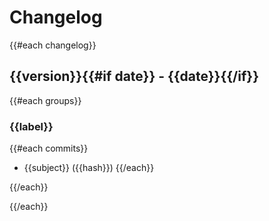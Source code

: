 # Changelog

{{#each changelog}}
## {{version}}{{#if date}} - {{date}}{{/if}}

{{#each groups}}
### {{label}}

{{#each commits}}
- {{subject}} ({{hash}})
{{/each}}

{{/each}}

{{/each}}
